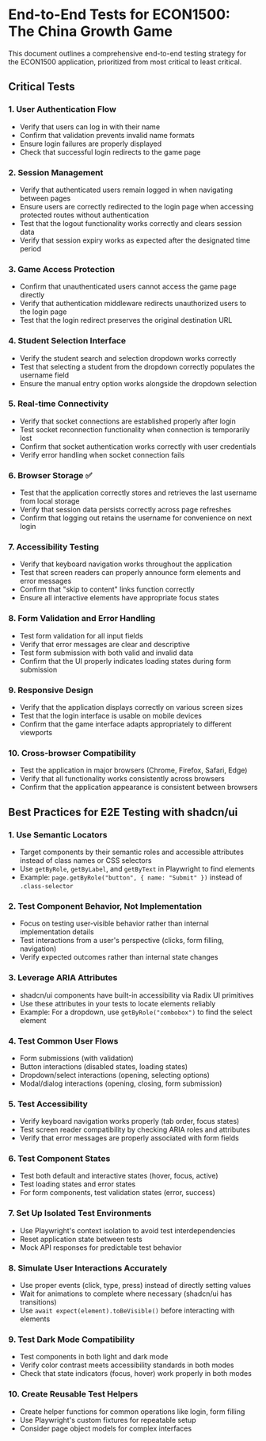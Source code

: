 # End-to-End Tests for ECON1500: The China Growth Game

This document outlines a comprehensive end-to-end testing strategy for the ECON1500 application, prioritized from most critical to least critical.

## Critical Tests

### 1. User Authentication Flow

- Verify that users can log in with their name
- Confirm that validation prevents invalid name formats
- Ensure login failures are properly displayed
- Check that successful login redirects to the game page

### 2. Session Management

- Verify that authenticated users remain logged in when navigating between pages
- Ensure users are correctly redirected to the login page when accessing protected routes without authentication
- Test that the logout functionality works correctly and clears session data
- Verify that session expiry works as expected after the designated time period

### 3. Game Access Protection

- Confirm that unauthenticated users cannot access the game page directly
- Verify that authentication middleware redirects unauthorized users to the login page
- Test that the login redirect preserves the original destination URL

### 4. Student Selection Interface

- Verify the student search and selection dropdown works correctly
- Test that selecting a student from the dropdown correctly populates the username field
- Ensure the manual entry option works alongside the dropdown selection

### 5. Real-time Connectivity

- Verify that socket connections are established properly after login
- Test socket reconnection functionality when connection is temporarily lost
- Confirm that socket authentication works correctly with user credentials
- Verify error handling when socket connection fails

### 6. Browser Storage ✅

- Test that the application correctly stores and retrieves the last username from local storage
- Verify that session data persists correctly across page refreshes
- Confirm that logging out retains the username for convenience on next login

### 7. Accessibility Testing

- Verify that keyboard navigation works throughout the application
- Test that screen readers can properly announce form elements and error messages
- Confirm that "skip to content" links function correctly
- Ensure all interactive elements have appropriate focus states

### 8. Form Validation and Error Handling

- Test form validation for all input fields
- Verify that error messages are clear and descriptive
- Test form submission with both valid and invalid data
- Confirm that the UI properly indicates loading states during form submission

### 9. Responsive Design

- Verify that the application displays correctly on various screen sizes
- Test that the login interface is usable on mobile devices
- Confirm that the game interface adapts appropriately to different viewports

### 10. Cross-browser Compatibility

- Test the application in major browsers (Chrome, Firefox, Safari, Edge)
- Verify that all functionality works consistently across browsers
- Confirm that the application appearance is consistent between browsers

## Best Practices for E2E Testing with shadcn/ui

### 1. Use Semantic Locators

- Target components by their semantic roles and accessible attributes instead of class names or CSS selectors
- Use `getByRole`, `getByLabel`, and `getByText` in Playwright to find elements
- Example: `page.getByRole("button", { name: "Submit" })` instead of `.class-selector`

### 2. Test Component Behavior, Not Implementation

- Focus on testing user-visible behavior rather than internal implementation details
- Test interactions from a user's perspective (clicks, form filling, navigation)
- Verify expected outcomes rather than internal state changes

### 3. Leverage ARIA Attributes

- shadcn/ui components have built-in accessibility via Radix UI primitives
- Use these attributes in your tests to locate elements reliably
- Example: For a dropdown, use `getByRole("combobox")` to find the select element

### 4. Test Common User Flows

- Form submissions (with validation)
- Button interactions (disabled states, loading states)
- Dropdown/select interactions (opening, selecting options)
- Modal/dialog interactions (opening, closing, form submission)

### 5. Test Accessibility

- Verify keyboard navigation works properly (tab order, focus states)
- Test screen reader compatibility by checking ARIA roles and attributes
- Verify that error messages are properly associated with form fields

### 6. Test Component States

- Test both default and interactive states (hover, focus, active)
- Test loading states and error states
- For form components, test validation states (error, success)

### 7. Set Up Isolated Test Environments

- Use Playwright's context isolation to avoid test interdependencies
- Reset application state between tests
- Mock API responses for predictable test behavior

### 8. Simulate User Interactions Accurately

- Use proper events (click, type, press) instead of directly setting values
- Wait for animations to complete where necessary (shadcn/ui has transitions)
- Use `await expect(element).toBeVisible()` before interacting with elements

### 9. Test Dark Mode Compatibility

- Test components in both light and dark mode
- Verify color contrast meets accessibility standards in both modes
- Check that state indicators (focus, hover) work properly in both modes

### 10. Create Reusable Test Helpers

- Create helper functions for common operations like login, form filling
- Use Playwright's custom fixtures for repeatable setup
- Consider page object models for complex interfaces
